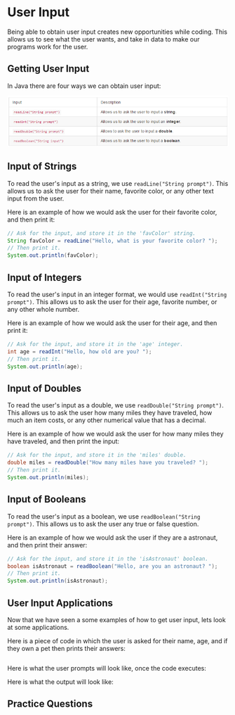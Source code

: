 # User Input

Being able to obtain user input creates new opportunities while coding. This allows us to see what the user wants, and take in data to make our programs work for the user.

## Getting User Input

In Java there are four ways we can obtain user input:

!["User Input Table"](../static/basicJava/basic_java_user_input_table.png "User Input Table")

## Input of Strings

To read the user's input as a string, we use ``readLine("String prompt")``. This allows us to ask the user for their name, favorite color, or any other text input from the user.

Here is an example of how we would ask the user for their favorite color, and then print it:

```java
// Ask for the input, and store it in the 'favColor' string.
String favColor = readLine("Hello, what is your favorite color? ");
// Then print it.
System.out.println(favColor);
```

## Input of Integers

To read the user's input in an integer format, we would use ``readInt("String prompt")``. This allows us to ask the user for their age, favorite number, or any other whole number. 

Here is an example of how we would ask the user for their age, and then print it:

```java
// Ask for the input, and store it in the 'age' integer.
int age = readInt("Hello, how old are you? ");
// Then print it.
System.out.println(age);
```

## Input of Doubles

To read the user's input as a double, we use ``readDouble("String prompt")``. This allows us to ask the user how many miles they have traveled, how much an item costs, or any other numerical value that has a decimal.

Here is an example of how we would ask the user for how many miles they have traveled, and then print the input:

```java
// Ask for the input, and store it in the 'miles' double.
double miles = readDouble("How many miles have you traveled? ");
// Then print it.
System.out.println(miles);
```

## Input of Booleans

To read the user's input as a boolean, we use ``readBoolean("String prompt")``. This allows us to ask the user any true or false question.

Here is an example of how we would ask the user if they are a astronaut, and then print their answer:

```java
// Ask for the input, and store it in the 'isAstronaut' boolean.
boolean isAstronaut = readBoolean("Hello, are you an astronaut? ");
// Then print it.
System.out.println(isAstronaut);
```

## User Input Applications

Now that we have seen a some examples of how to get user input, lets look at some applications.

Here is a piece of code in which the user is asked for their name, age, and if they own a pet then prints their answers:

```Java

```

Here is what the user prompts will look like, once the code executes:

Here is what the output will look like:

## Practice Questions














